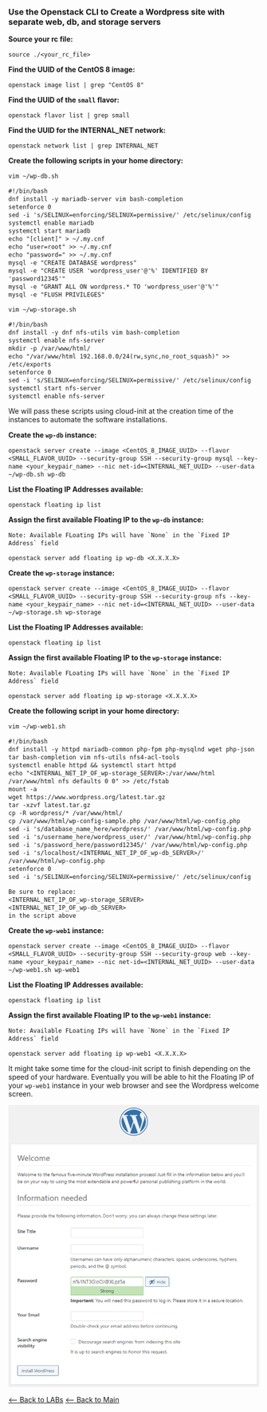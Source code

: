 ### Use the Openstack CLI to Create a Wordpress site with separate web, db, and storage servers

**Source your rc file:**
```
source ./<your_rc_file>
```

**Find the UUID of the CentOS 8 image:**
```
openstack image list | grep "CentOS 8"
```

**Find the UUID of the `small` flavor:**
```
openstack flavor list | grep small
```

**Find the UUID for the INTERNAL_NET network:**
```
openstack network list | grep INTERNAL_NET
```

**Create the following scripts in your home directory:**
```
vim ~/wp-db.sh
```
```
#!/bin/bash
dnf install -y mariadb-server vim bash-completion
setenforce 0
sed -i 's/SELINUX=enforcing/SELINUX=permissive/' /etc/selinux/config
systemctl enable mariadb
systemctl start mariadb
echo "[client]" > ~/.my.cnf
echo "user=root" >> ~/.my.cnf
echo "password=" >> ~/.my.cnf
mysql -e "CREATE DATABASE wordpress"
mysql -e "CREATE USER 'wordpress_user'@'%' IDENTIFIED BY 'password12345'"
mysql -e "GRANT ALL ON wordpress.* TO 'wordpress_user'@'%'"
mysql -e "FLUSH PRIVILEGES"
```
```
vim ~/wp-storage.sh
```
```
#!/bin/bash
dnf install -y dnf nfs-utils vim bash-completion
systemctl enable nfs-server
mkdir -p /var/www/html/
echo "/var/www/html 192.168.0.0/24(rw,sync,no_root_squash)" >> /etc/exports
setenforce 0
sed -i 's/SELINUX=enforcing/SELINUX=permissive/' /etc/selinux/config
systemctl start nfs-server
systemctl enable nfs-server
```

We will pass these scripts using cloud-init at the creation time of the instances to automate the software installations.

**Create the `wp-db` instance:**
```
openstack server create --image <CentOS_8_IMAGE_UUID> --flavor <SMALL_FLAVOR_UUID> --security-group SSH --security-group mysql --key-name <your_keypair_name> --nic net-id=<INTERNAL_NET_UUID> --user-data ~/wp-db.sh wp-db
```

**List the Floating IP Addresses available:**
```
openstack floating ip list
```

**Assign the first available Floating IP to the `wp-db` instance:**
```
Note: Available FLoating IPs will have `None` in the `Fixed IP Address` field
```
```
openstack server add floating ip wp-db <X.X.X.X>
```

**Create the `wp-storage` instance:**
```
openstack server create --image <CentOS_8_IMAGE_UUID> --flavor <SMALL_FLAVOR_UUID> --security-group SSH --security-group nfs --key-name <your_keypair_name> --nic net-id=<INTERNAL_NET_UUID> --user-data ~/wp-storage.sh wp-storage
```

**List the Floating IP Addresses available:**
```
openstack floating ip list
```

**Assign the first available Floating IP to the `wp-storage` instance:**
```
Note: Available FLoating IPs will have `None` in the `Fixed IP Address` field
```
```
openstack server add floating ip wp-storage <X.X.X.X>
```

**Create the following script in your home directory:**
```
vim ~/wp-web1.sh
```
```
#!/bin/bash
dnf install -y httpd mariadb-common php-fpm php-mysqlnd wget php-json tar bash-completion vim nfs-utils nfs4-acl-tools
systemctl enable httpd && systemctl start httpd
echo "<INTERNAL_NET_IP_OF_wp-storage_SERVER>:/var/www/html /var/www/html nfs defaults 0 0" >> /etc/fstab
mount -a
wget https://www.wordpress.org/latest.tar.gz
tar -xzvf latest.tar.gz
cp -R wordpress/* /var/www/html/
cp /var/www/html/wp-config-sample.php /var/www/html/wp-config.php
sed -i 's/database_name_here/wordpress/' /var/www/html/wp-config.php
sed -i 's/username_here/wordpress_user/' /var/www/html/wp-config.php
sed -i 's/password_here/password12345/' /var/www/html/wp-config.php
sed -i 's/localhost/<INTERNAL_NET_IP_OF_wp-db_SERVER>/' /var/www/html/wp-config.php
setenforce 0
sed -i 's/SELINUX=enforcing/SELINUX=permissive/' /etc/selinux/config
```
```
Be sure to replace:
<INTERNAL_NET_IP_OF_wp-storage_SERVER>
<INTERNAL_NET_IP_OF_wp-db_SERVER>
in the script above
```

**Create the `wp-web1` instance:**
```
openstack server create --image <CentOS_8_IMAGE_UUID> --flavor <SMALL_FLAVOR_UUID> --security-group SSH --security-group web --key-name <your_keypair_name> --nic net-id=<INTERNAL_NET_UUID> --user-data ~/wp-web1.sh wp-web1
```

**List the Floating IP Addresses available:**
```
openstack floating ip list
```

**Assign the first available Floating IP to the `wp-web1` instance:**
```
Note: Available FLoating IPs will have `None` in the `Fixed IP Address` field
```
```
openstack server add floating ip wp-web1 <X.X.X.X>
```

It might take some time for the cloud-init script to finish depending on the speed of your hardware. Eventually you will be able to hit the Floating IP of your `wp-web1` instance in your web browser and see the Wordpress welcome screen.

![](screenshots/19.png)


[<-- Back to LABs](../README.md)
[<-- Back to Main](../../README.md)